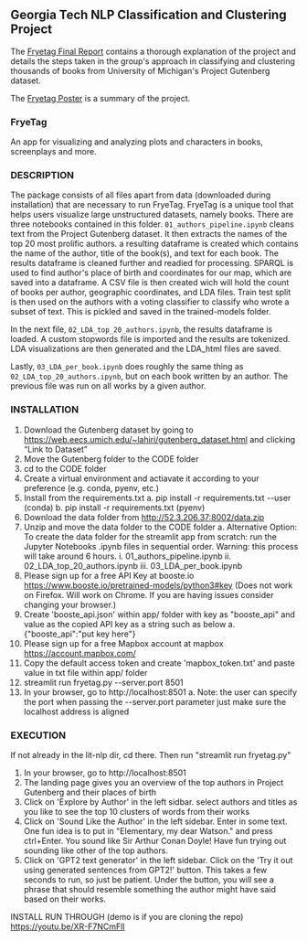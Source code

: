 ## Georgia Tech NLP Classification and Clustering Project

The [Fryetag Final Report](https://github.com/dansthemanwhosakid/NLP-LDA-Project-Gutenberg/blob/main/DOC/team083report.pdf) contains a thorough explanation of the project and details the steps taken in the group's approach in classifying and clustering thousands of books from University of Michigan's Project Gutenberg dataset. 

The [Fryetag Poster](https://github.com/dansthemanwhosakid/NLP-LDA-Project-Gutenberg/blob/main/DOC/team083poster.pdf) is a summary of the project. 

### FryeTag
An app for visualizing and analyzing plots and characters in books, screenplays
and more.

### DESCRIPTION

The package consists of all files apart from data (downloaded during installation) that are necessary to run FryeTag. 
FryeTag is a unique tool that helps users visualize large unstructured datasets, namely books. There are three notebooks contained in this folder.
`01_authors_pipeline.ipynb` cleans text from the Project Gutenberg dataset. It then extracts the names of the top 20 most prolific authors.
a resulting dataframe is created which contains the name of the author, title of the book(s), and text for each book. The results dataframe is cleaned further and readied for processing.
SPARQL is used to find author's place of birth and coordinates for our map, which are saved into a dataframe.
A CSV file is then created wich will hold the count of books per author, geographic coordinates, and LDA files.
Train test split is then used on the authors with a voting classifier to classify who wrote a subset of text. This is pickled and saved in the trained-models folder.

In the next file, `02_LDA_top_20_authors.ipynb`, the results dataframe is loaded. A custom stopwords file is imported and the results are tokenized.
LDA visualizations are then generated and the LDA_html files are saved.

Lastly, `03_LDA_per_book.ipynb` does roughly the same thing as `02_LDA_top_20_authors.ipynb`, but on each book written by an author. 
The previous file was run on all works by a given author.

### INSTALLATION
1. Download the Gutenberg dataset by going to https://web.eecs.umich.edu/~lahiri/gutenberg_dataset.html and clicking “Link to Dataset”
2. Move the Gutenberg folder to the CODE folder
3. cd to the CODE folder
4. Create a virtual environment and actiavate it according to your preference (e.g. conda, pyenv, etc.)
5. Install from the requirements.txt
    a. pip install -r requirements.txt --user (conda)
    b. pip install -r requirements.txt (pyenv)
6. Download the data folder from http://52.3.206.37:8002/data.zip 
7. Unzip and move the data folder to the CODE folder
    a. Alternative Option: To create the data folder for the streamlit app from scratch: run the Jupyter Notebooks .ipynb files in sequential order. Warning: this process will take around 6 hours.
      i. 01_authors_pipeline.ipynb
      ii. 02_LDA_top_20_authors.ipynb
      iii. 03_LDA_per_book.ipynb
7. Please sign up for a free API Key at booste.io https://www.booste.io/pretrained-models/python3#key (Does not work on Firefox. Will work on Chrome. If you are having issues consider changing your browser.)
8. Create 'booste_api.json' within app/ folder with key as "booste_api" and value as the copied API key as a string such as below
    a. {"booste_api":"put key here"}
9. Please sign up for a free Mapbox account at mapbox https://account.mapbox.com/
10. Copy the default access token and create 'mapbox_token.txt' and paste value in txt file within app/ folder
11. streamlit run fryetag.py --server.port 8501
12. In your browser, go to http://localhost:8501
    a. Note: the user can specify the port when passing the --server.port parameter just make sure the localhost address is aligned


### EXECUTION
If not already in the lit-nlp dir, cd there. Then run "streamlit run fryetag.py"

1. In your browser, go to http://localhost:8501
2. The landing page gives you an overview of the top authors in 
   Project Gutenberg and their places of birth
3. Click on 'Explore by Author' in the left sidbar. select authors and titles as
   you like to see the top 10 clusters of words from their works
4. Click on 'Sound Like the Author' in the left sidebar. Enter in some text.
   One fun idea is to put in "Elementary, my dear Watson." and press ctrl+Enter.
   You sound like Sir Arthur Conan Doyle! Have fun trying out sounding like
   other of the top authors.
5. Click on 'GPT2 text generator' in the left sidebar. Click on the 'Try it out
   using generated sentences from GPT2!' button. This takes a few seconds to
   run, so just be patient. Under the button, you will see a phrase that should
   resemble something the author might have said based on their works.

INSTALL RUN THROUGH (demo is if you are cloning the repo) https://youtu.be/XR-F7NCmFlI
